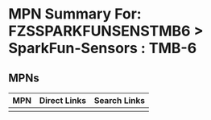 



# MPN Summary For: FZSSPARKFUNSENSTMB6 > SparkFun-Sensors : TMB-6

## MPNs
  

|MPN|Direct Links|Search Links|
| :--- | :--- | :--- |
||||
